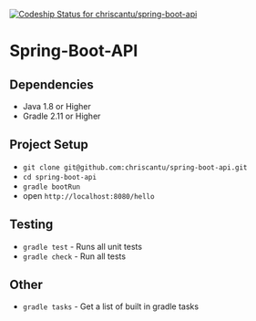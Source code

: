 [ ![Codeship Status for chriscantu/spring-boot-api](https://codeship.com/projects/045c5bb0-b1d1-0133-6b78-66cd7c0bebc3/status?branch=master)](https://codeship.com/projects/133177)

Spring-Boot-API
===============

## Dependencies
* Java 1.8 or Higher
* Gradle 2.11 or Higher

## Project Setup
* `git clone git@github.com:chriscantu/spring-boot-api.git`
* `cd spring-boot-api`
* `gradle bootRun`
* open `http://localhost:8080/hello`

## Testing
* `gradle test` - Runs all unit tests
* `gradle check` - Run all tests

## Other
* `gradle tasks` - Get a list of built in gradle tasks
